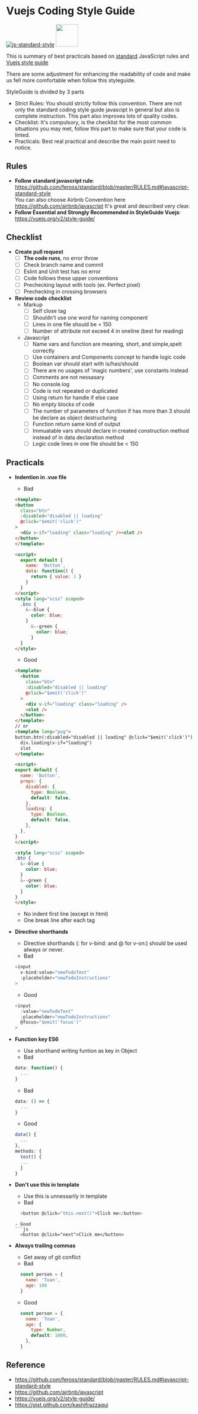 # Vuejs Coding Style Guide

[![js-standard-style](https://cdn.rawgit.com/standard/standard/master/badge.svg)](https://github.com/standard/standard)
<img src="https://vuejs.org/images/logo.png" height="60" />

This is summary of best practicals based on [standard](https://github.com/standard/standard) JavaScript
rules and [Vuejs style guide](https://vuejs.org/v2/style-guide/)

There are some adjustment for enhancing the readability of code and make us fell more comfortable when follow this styleguide.

StyleGuide is divided by 3 parts
- Strict Rules: You should strictly follow this convention. There are not only the standard coding style guide javascipt in general but also is complete instruction. This part also improves lots of quality codes.
- Checklist: It's compulsory, is the checklist for the most common situations you may met, follow this part to make sure that your code is linted.
- Practicals: Best real practical and describe the main point need to notice.

## Rules
* **Follow standard javascript rule**:
https://github.com/feross/standard/blob/master/RULES.md#javascript-standard-style <br>
You can also choose Airbnb Convention here https://github.com/airbnb/javascript It's great and described very clear.
* **Follow Essential and Strongly Recommended in StyleGuide Vuejs**: https://vuejs.org/v2/style-guide/

## Checklist
- **Create pull request**
  - [ ] **The code runs**, no error throw
  - [ ] Check branch name and commit
  - [ ] Eslint and Unit test has no error
  - [ ] Code follows these upper conventions
  - [ ] Prechecking layout with tools (ex. Perfect pixel)
  - [ ] Prechecking in crossing browsers
- **Review code checklist**
  - Markup
    - [ ] Self close tag
    - [ ] Shouldn't use one word for naming component
    - [ ] Lines in one file should be < 150
    - [ ] Number of attribute not exceed 4 in oneline (best for reading)
  - Javascript
    - [ ] Name vars and function are meaning, short, and simple,spelt correctly
    - [ ] Use containers and Components concept to handle logic code
    - [ ] Boolean var should start with is/has/should
    - [ ] There are no usages of 'magic numbers', use constants instead
    - [ ] Comments are not nessasary
    - [ ] No console.log
    - [ ] Code is not repeated or duplicated
    - [ ] Using return for handle if else case
    - [ ] No empty blocks of code
    - [ ] The number of parameters of function if has more than 3 should be declare as object destructuring
    - [ ] Function return same kind of output
    - [ ] Immuatable vars should declare in created construction method instead of in data declaration method
    - [ ] Logic code lines in one file should be < 150

## Practicals
* **Indention in .vue file**
  - Bad
  ```html
  <template>
  <button
    class="btn"
    :disabled="disabled || loading"
    @click="$emit('click')"
  >
    <div v-if="loading" class="loading" /><slot />
  </button>
  </template>

  <script>
    export default {
      name: 'Button',
      data: function() {
        return { value: 1 }
      }
    }
  </script>
  <style lang="scss" scoped>
    .btn {
      &--blue {
        color: blue;
      }
        &--green {
          color: blue;
        }
    }
  </style>
  ```
  - Good
  ```html
  <template>
    <button
      class="btn"
      :disabled="disabled || loading"
      @click="$emit('click')"
    >
      <div v-if="loading" class="loading" />
      <slot />
    </button>
  </template>
  // or
  <template lang="pug">
  button.btn(:disabled="disabled || loading" @click="$emit('click')")
    div.loading(v-if="loading")
    slot
  </template>

  <script>
  export default {
    name: 'Button',
    props: {
      disabled: {
        type: Boolean,
        default: false,
      },
      loading: {
        type: Boolean,
        default: false,
      },
    },
  }
  </script>

  <style lang="scss" scoped>
  .btn {
    &--blue {
      color: blue;
    }
    &--green {
      color: blue;
    }
  }
  </style>
  ```
  - No indent first line (except in html)
  - One break line after each tag

* **Directive shorthands**
  - Directive shorthands (: for v-bind: and @ for v-on:) should be used always or never.
  - Bad
  ```js
  <input
    v-bind:value="newTodoText"
    :placeholder="newTodoInstructions"
  >
  ```
  - Good
  ```js
  <input
    :value="newTodoText"
    :placeholder="newTodoInstructions"
    @focus="$emit('focus')"
  >
  ```

* **Function key ES6**
  - Use shorthand writing funtion as key in Object
  - Bad
  ```js
  data: function() {
    ...
  }
  ```
  - Bad
  ```js
  data: () => {
    ...
  }
  ```
  - Good
  ```js
  data() {
    ...
  },
  methods: {
    test() {
    ...
    }
  }
  ```

* **Don't use this in template**
  - Use this is unnessarily in template
  - Bad
  ```js
    <button @click="this.next()">Click me</button>
  ```
  ```
  - Good
  ```js
    <button @click="next">Click me</button>
  ```

* **Always trailing commas**
  - Get away of git conflict
  - Bad
  ```js
    const person = {
      name: 'Toan',
      age: 100
    }
  ```
  - Good
  ```js
    const person = {
      name: 'Toan',
      age: {
        type: Number,
        default: 1000,
      },
    }
  ```

## **Reference**
  - https://github.com/feross/standard/blob/master/RULES.md#javascript-standard-style 
  - https://github.com/airbnb/javascript 
  - https://vuejs.org/v2/style-guide/
  - https://gist.github.com/kashifrazzaqui